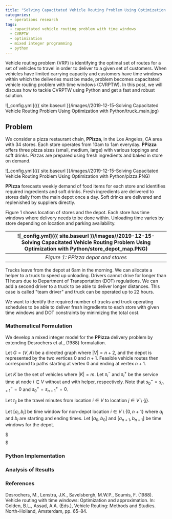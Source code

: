 ```yaml
---
title: "Solving Capacitated Vehicle Routing Problem Using Optimization with Python"
categories:
  - operations research
tags:
  - capacitated vehicle routing problem with time windows
  - CVRPTW
  - optimization
  - mixed integer programming
  - python
--- 
```


Vehicle routing problem (VRP) is identifying the optimal set of routes for a set of 
vehicles to travel in order to deliver to a given 
set of customers. When vehicles have limited carrying capacity and 
customers have time windows within which the deliveries must be made, problem becomes
capacitated vehicle routing problem with time windows (CVRPTW). 
In this post, we will discuss how to tackle CVRPTW using Python and 
get a fast and robust solution.

![_config.yml]({{ site.baseurl }}/images//2019-12-15-Solving Capacitated Vehicle Routing Problem Using Optimization with Python/truck_main.jpg)

## Problem 

We consider a pizza restaurant chain, **PPizza**, in the Los Angeles, CA area with 34 stores. 
Each store operates from 10am to 1am everyday. **PPizza** offers three pizza sizes
(small, medium, large) with various toppings and soft drinks. Pizzas are prepared using fresh
ingredients and baked in store on demand. 

![_config.yml]({{ site.baseurl }}/images//2019-12-15-Solving Capacitated Vehicle Routing Problem Using Optimization with Python/pizza.PNG)

**PPizza** forecasts weekly demand of  food items for each store and identifies required ingredients
and soft drinks. Fresh ingredients are delivered to stores daily from the main depot once a day. 
Soft drinks are delivered and replenished by suppliers directly. 

Figure 1 shows location of stores and the depot. Each store has time windows where delivery needs to be
done within. Unloading time varies by store depending on location and parking availability. 

| ![_config.yml]({{ site.baseurl }}/images//2019-12-15-Solving Capacitated Vehicle Routing Problem Using Optimization with Python/store_depot_map.PNG) | 
|:--:| 
| *Figure 1: PPizza depot and stores* |

Trucks leave from the depot at 6am in the morning. We can allocate a helper to a truck to speed up
unloading. Drivers cannot drive for longer than 11 hours due to 
Department of Transportation (DOT) regulations.
We can add a second driver to a truck to be able to deliver longer distances. This case is called
"team driver" and truck can be operated up to 22 hours.

We want to identify the required number of trucks and truck operating schedules 
to be able to deliver
fresh ingredients to each store with given time windows and DOT constraints by minimizing the total cost. 

### Mathematical Formulation

We develop a mixed integer model for the **PPizza** delivery problem 
by extending Desrochers et al., (1988) formulation. 

Let $G=(V, A)$ be a directed graph where $|V|=n+2$, 
and the depot is represented by the two vertices $0$ and $n+1$. 
Feasible vehicle routes then correspond to paths starting at vertex $0$ and ending at vertex $n+1$.

Let $K$ be the set of vehicles where $|K|=m$. Let $s^-_{i}$ and $s^+_{i}$ be the service time 
at node $i\in V$ without and with helper, respectively. 
Note that $s^-_{0}=s^-_{n+1}=0$ and $s^{+}_0=s^{+}_{n+1}=0$. 
 
Let $t_{ij}$ be the travel minutes from location $i\in V$ to location $j\in V\setminus\{j\}$. 

Let $[a_i, b_i]$ be time window for non-depot location $i\in V\setminus\{0, n+1\}$ where 
$a_i$ and $b_i$ are starting and ending times. Let $[a_0, b_0]$ and $[a_{n+1}, b_{n+1}]$ be
time windows for the depot.








$$$ $$$



### Python Implementation

### Analysis of Results


### References
Desrochers, M., Lenstra, J.K., Savelsbergh, M.W.P., Soumis, F. (1988). 
Vehicle routing with time windows: Optimization and approximation. 
In: Golden, B.L., Assad, A.A. (Eds.), 
Vehicle Routing: Methods and Studies. North-Holland, Amsterdam, pp. 65–84.
